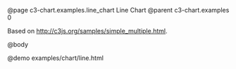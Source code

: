 @page c3-chart.examples.line_chart Line Chart
@parent c3-chart.examples 0

Based on http://c3js.org/samples/simple_multiple.html.

@body

@demo examples/chart/line.html